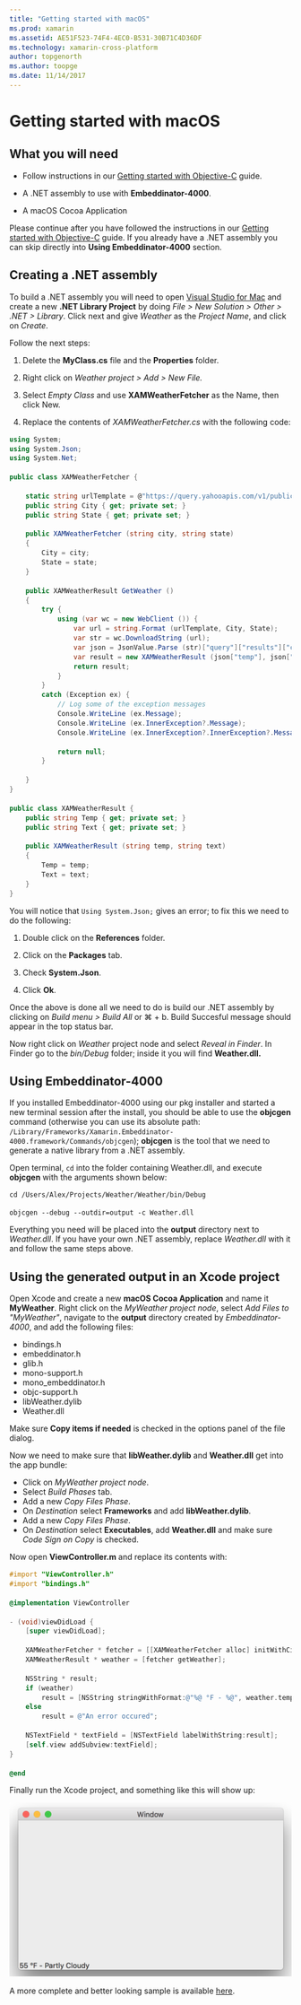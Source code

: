 ```yaml
---
title: "Getting started with macOS"
ms.prod: xamarin
ms.assetid: AE51F523-74F4-4EC0-B531-30B71C4D36DF
ms.technology: xamarin-cross-platform
author: topgenorth
ms.author: toopge
ms.date: 11/14/2017
---
```


# Getting started with macOS


## What you will need

* Follow instructions in our [Getting started with Objective-C](~/tools/dotnet-embedding/get-started/objective-c/index.md) guide.

* A .NET assembly to use with **Embeddinator-4000**.

* A macOS Cocoa Application

Please continue after you have followed the instructions in our [Getting started with Objective-C](~/tools/dotnet-embedding/get-started/objective-c/index.md) guide. If you already have a .NET assembly you can skip directly into **Using Embeddinator-4000** section.

## Creating a .NET assembly

To build a .NET assembly you will need to open [Visual Studio for Mac](https://www.visualstudio.com/vs/visual-studio-mac/) and create a new **.NET Library Project** by doing *File > New Solution > Other > .NET > Library*. Click next and give *Weather* as the *Project Name*, and click on *Create*.

Follow the next steps:

1. Delete the **MyClass.cs** file and the **Properties** folder.

2. Right click on *Weather project > Add > New File.*

3. Select *Empty Class* and use **XAMWeatherFetcher** as the Name, then click New.

4. Replace the contents of *XAMWeatherFetcher.cs* with the following code:

```csharp
using System;
using System.Json;
using System.Net;

public class XAMWeatherFetcher {

	static string urlTemplate = @"https://query.yahooapis.com/v1/public/yql?q=select%20item.condition%20from%20weather.forecast%20where%20woeid%20in%20(select%20woeid%20from%20geo.places(1)%20where%20text%3D%22{0}%2C%20{1}%22)&format=json&env=store%3A%2F%2Fdatatables.org%2Falltableswithkeys";
	public string City { get; private set; }
	public string State { get; private set; }

	public XAMWeatherFetcher (string city, string state)
	{
		City = city;
		State = state;
	}

	public XAMWeatherResult GetWeather ()
	{
		try {
			using (var wc = new WebClient ()) {
				var url = string.Format (urlTemplate, City, State);
				var str = wc.DownloadString (url);
				var json = JsonValue.Parse (str)["query"]["results"]["channel"]["item"]["condition"];
				var result = new XAMWeatherResult (json["temp"], json["text"]);
				return result;
			}
		}
		catch (Exception ex) {
			// Log some of the exception messages
			Console.WriteLine (ex.Message);
			Console.WriteLine (ex.InnerException?.Message);
			Console.WriteLine (ex.InnerException?.InnerException?.Message);

			return null;
		}

	}
}

public class XAMWeatherResult {
	public string Temp { get; private set; }
	public string Text { get; private set; }

	public XAMWeatherResult (string temp, string text)
	{
		Temp = temp;
		Text = text;
	}
}
```

You will notice that `Using System.Json;` gives an error; to fix this we need to do the following:

1. Double click on the **References** folder.

2. Click on the **Packages** tab.

3. Check **System.Json**.

4. Click **Ok**.

Once the above is done all we need to do is build our .NET assembly by clicking on *Build menu > Build All* or ⌘ + b. Build Succesful message should appear in the top status bar.

Now right click on *Weather* project node and select *Reveal in Finder*. In Finder go to the *bin/Debug* folder; inside it you will find **Weather.dll.**

## Using Embeddinator-4000

If you installed Embeddinator-4000 using our pkg installer and started a new terminal session after the install, you should be able to use the **objcgen** command (otherwise you can use its absolute path: `/Library/Frameworks/Xamarin.Embeddinator-4000.framework/Commands/objcgen`); **objcgen** is the tool that we need to generate a native library from a .NET assembly.

Open terminal, `cd` into the folder containing Weather.dll, and execute **objcgen** with the arguments shown below:

```shell
cd /Users/Alex/Projects/Weather/Weather/bin/Debug

objcgen --debug --outdir=output -c Weather.dll
```

Everything you need will be placed into the **output** directory next to *Weather.dll*. If you have your own .NET assembly, replace *Weather.dll* with it and follow the same steps above.

## Using the generated output in an Xcode project

Open Xcode and create a new **macOS Cocoa Application** and name it **MyWeather**. Right click on the *MyWeather project node*, select *Add Files to "MyWeather"*, navigate to the **output** directory created by *Embeddinator-4000*, and add the following files:

* bindings.h
* embeddinator.h
* glib.h
* mono-support.h
* mono_embeddinator.h
* objc-support.h
* libWeather.dylib
* Weather.dll

Make sure **Copy items if needed** is checked in the options panel of the file dialog.

Now we need to make sure that **libWeather.dylib** and **Weather.dll** get into the app bundle:

* Click on *MyWeather project node*.
* Select *Build Phases* tab.
* Add a new *Copy Files Phase*.
* On *Destination* select **Frameworks** and add **libWeather.dylib**.
* Add a new *Copy Files Phase*.
* On *Destination* select **Executables**, add **Weather.dll** and make sure *Code Sign on Copy* is checked.

Now open **ViewController.m** and replace its contents with:

```objective-c
#import "ViewController.h"
#import "bindings.h"

@implementation ViewController

- (void)viewDidLoad {
	[super viewDidLoad];

	XAMWeatherFetcher * fetcher = [[XAMWeatherFetcher alloc] initWithCity:@"Boston" state:@"MA"];
	XAMWeatherResult * weather = [fetcher getWeather];

	NSString * result;
	if (weather)
		result = [NSString stringWithFormat:@"%@ °F - %@", weather.temp, weather.text];
	else
		result = @"An error occured";

	NSTextField * textField = [NSTextField labelWithString:result];
	[self.view addSubview:textField];
}

@end
```

Finally run the Xcode project, and something like this will show up:

![MyWeather sample running](macos-images/weather-from-csharp-macos.png)

A more complete and better looking sample is available [here](https://github.com/mono/Embeddinator-4000/tree/objc/samples/mac/weather).
